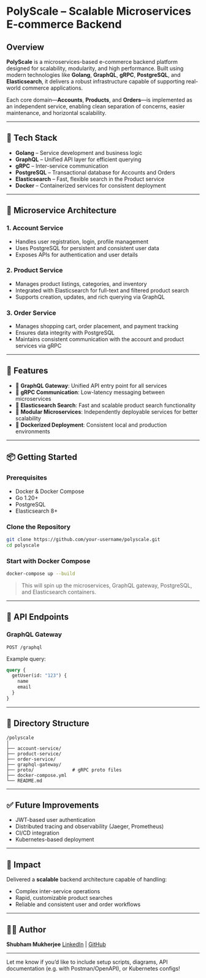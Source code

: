 

# PolyScale – Scalable Microservices E-commerce Backend

## Overview

**PolyScale** is a microservices-based e-commerce backend platform designed for scalability, modularity, and high performance. Built using modern technologies like **Golang**, **GraphQL**, **gRPC**, **PostgreSQL**, and **Elasticsearch**, it delivers a robust infrastructure capable of supporting real-world commerce applications.

Each core domain—**Accounts**, **Products**, and **Orders**—is implemented as an independent service, enabling clean separation of concerns, easier maintenance, and horizontal scalability.

---

## 🔧 Tech Stack

* **Golang** – Service development and business logic
* **GraphQL** – Unified API layer for efficient querying
* **gRPC** – Inter-service communication
* **PostgreSQL** – Transactional database for Accounts and Orders
* **Elasticsearch** – Fast, flexible search in the Product service
* **Docker** – Containerized services for consistent deployment

---

## 🧱 Microservice Architecture

### 1. Account Service

* Handles user registration, login, profile management
* Uses PostgreSQL for persistent and consistent user data
* Exposes APIs for authentication and user details

### 2. Product Service

* Manages product listings, categories, and inventory
* Integrated with Elasticsearch for full-text and filtered product search
* Supports creation, updates, and rich querying via GraphQL

### 3. Order Service

* Manages shopping cart, order placement, and payment tracking
* Ensures data integrity with PostgreSQL
* Maintains consistent communication with the account and product services via gRPC

---

## 🚀 Features

* 🔹 **GraphQL Gateway**: Unified API entry point for all services
* 🔹 **gRPC Communication**: Low-latency messaging between microservices
* 🔹 **Elasticsearch Search**: Fast and scalable product search functionality
* 🔹 **Modular Microservices**: Independently deployable services for better scalability
* 🔹 **Dockerized Deployment**: Consistent local and production environments

---

## 📦 Getting Started

### Prerequisites

* Docker & Docker Compose
* Go 1.20+
* PostgreSQL
* Elasticsearch 8+

### Clone the Repository

```bash
git clone https://github.com/your-username/polyscale.git
cd polyscale
```

### Start with Docker Compose

```bash
docker-compose up --build
```

> This will spin up the microservices, GraphQL gateway, PostgreSQL, and Elasticsearch containers.

---

## 🧪 API Endpoints

### GraphQL Gateway

```
POST /graphql
```

Example query:

```graphql
query {
  getUser(id: "123") {
    name
    email
  }
}
```

---

## 📁 Directory Structure

```
/polyscale
│
├── account-service/
├── product-service/
├── order-service/
├── graphql-gateway/
├── proto/              # gRPC proto files
├── docker-compose.yml
└── README.md
```

---

## ✅ Future Improvements

* JWT-based user authentication
* Distributed tracing and observability (Jaeger, Prometheus)
* CI/CD integration
* Kubernetes-based deployment

---

## 📌 Impact

Delivered a **scalable** backend architecture capable of handling:

* Complex inter-service operations
* Rapid, customizable product searches
* Reliable and consistent user and order workflows

---

## 🧑‍💻 Author

**Shubham Mukherjee**
[LinkedIn](https://www.linkedin.com/in/shubham-mukherjee-a851a420a) | [GitHub](https://github.com/shubhammukherjee1000)

---

Let me know if you’d like to include setup scripts, diagrams, API documentation (e.g. with Postman/OpenAPI), or Kubernetes configs!
